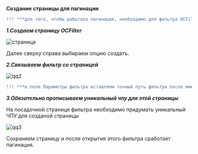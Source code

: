 
**Создание страницы для пагинации**

```diff 
!!! ***для того, чтобы работала пагинация, необходимо для фильтра OCFilter установить посадочную страницу!!!
```
***1.Создаем страницу OCFilter***

![страница](https://i.imgur.com/blwASzl.png)

Далее сверху справа выбираем опцию создать.


***2.Связываем фильтр со страницей***

![qq2](https://i.imgur.com/MeSfkho.png)

```diff 
!!! ***в поле Параметры фильтра вставляем точный путь фильтра после имени категории. !!!
```
***3.Обязательно прописываем уникальный чпу для этой страницы***

На посадочной странице фильтра необходимо придумать уникальный ЧПУ для созданой страницы 

![qq3](https://i.imgur.com/3SBQPQu.png)

Сохраняем страницу и после открытия этого фильтра сработает пагинация.
